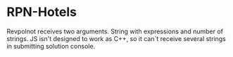 # RPN-Hotels

Revpolnot receives two arguments. String with expressions and number of strings. JS isn't designed to work as C++, so it can`t receive several strings in submitting solution console.
